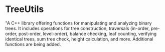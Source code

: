 # TreeUtils
"A C++ library offering functions for manipulating and analyzing binary trees. It includes operations for tree construction, traversals (in-order, pre-order, post-order, level-order), balance checking, leaf counting, verifying identical trees, sum tree check, height calculation, and more. Additional functions are being added.
